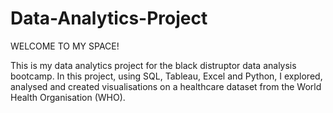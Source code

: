 # Data-Analytics-Project

WELCOME TO MY SPACE!

This is my data analytics project for the black distruptor data analysis bootcamp. In this project, using SQL, Tableau, Excel and Python, I explored, analysed and created visualisations on a healthcare dataset from the World Health Organisation (WHO).
